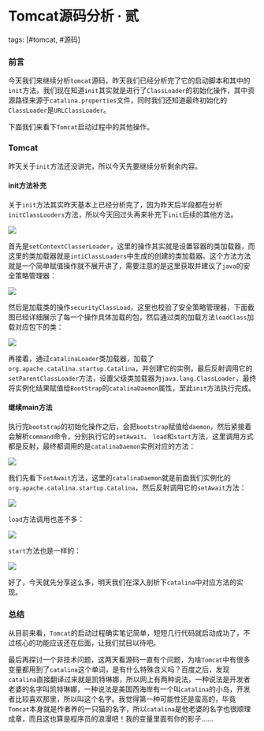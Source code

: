 # Tomcat源码分析 · 贰

tags: [#tomcat, #源码]

### 前言

今天我们来继续分析`tomcat`源码，昨天我们已经分析完了它的启动脚本和其中的`init`方法，我们现在知道`init`其实就是进行了`ClassLoader`的初始化操作，其中资源路径来源于`catalina.properties`文件，同时我们还知道最终初始化的`ClassLoader`是`URLClassLoader`。

下面我们来看下`Tomcat`启动过程中的其他操作。

### Tomcat

昨天关于`init`方法还没讲完，所以今天先要继续分析剩余内容。

#### init方法补充

关于`init`方法其实昨天基本上已经分析完了，因为昨天后半段都在分析`initClassLooders`方法，所以今天回过头再来补充下`init`后续的其他方法。

![](
https://syske-pic-bed.oss-cn-hangzhou.aliyuncs.com/imgs/images/20210928130435.png)

首先是`setContextClasserLoader`，这里的操作其实就是设置容器的类加载器，而这里的类加载器就是`intiClassLoaders`中生成的创建的类加载器。这个方法方法就是一个简单赋值操作就不展开讲了，需要注意的是这里获取并建议了`java`的安全策略管理器：

![](
https://syske-pic-bed.oss-cn-hangzhou.aliyuncs.com/imgs/images/20210928132924.png)

然后是加载类的操作`securityClassLoad`，这里也校验了安全策略管理器，下面截图已经详细展示了每一个操作具体加载的包，然后通过类的加载方法`loadClass`加载对应包下的类：

![](
https://syske-pic-bed.oss-cn-hangzhou.aliyuncs.com/imgs/images/20210928132738.png)

再接着，通过`catalinaLoader`类加载器，加载了`org.apache.catalina.startup.Catalina`，并创建它的实例，最后反射调用它的`setParentClassLoader`方法，设置父级类加载器为`java.lang.ClassLoader`，最终将实例化结果赋值给`BootStrap`的`catalinaDaemon`属性，至此`init`方法执行完成。

#### 继续main方法

执行完`bootstrap`的初始化操作之后，会把`bootstrap`赋值给`daemon`，然后紧接着会解析`command`命令，分别执行它的`setAwait`、 `load`和`start`方法，这里调用方式都是反射，最终都调用的是`catalinaDaemon`实例对应的方法：

![](
https://syske-pic-bed.oss-cn-hangzhou.aliyuncs.com/imgs/blog/20210928225134.png)

我们先看下`setAwait`方法，这里的`catalinaDaemon`就是前面我们实例化的`org.apache.catalina.startup.Catalina`，然后反射调用它的`setAwait`方法：

![](
https://syske-pic-bed.oss-cn-hangzhou.aliyuncs.com/imgs/blog/20210928225630.png)

`load`方法调用也差不多：

![](
https://syske-pic-bed.oss-cn-hangzhou.aliyuncs.com/imgs/blog/20210928225842.png)

`start`方法也是一样的：

![](
https://syske-pic-bed.oss-cn-hangzhou.aliyuncs.com/imgs/blog/20210928225915.png)

好了，今天就先分享这么多，明天我们在深入剖析下`catalina`中对应方法的实现。



### 总结

从目前来看，`Tomcat`的启动过程确实笔记简单，短短几行代码就启动成功了，不过核心的功能应该还在后面，让我们拭目以待吧。

最后再探讨一个非技术问题，这两天看源码一直有个问题，为啥`Tomcat`中有很多变量都用到了`catalina`这个单词，是有什么特殊含义吗？百度之后，发现`catalina`直接翻译过来就是凯特琳娜，所以网上有两种说法，一种说法是开发者老婆的名字叫凯特琳娜，一种说法是美国西海岸有一个叫`catalina`的小岛，开发者比较喜欢那里，所以叫这个名字。我觉得第一种可能性还是蛮高的，毕竟`Tomcat`本身就是作者养的一只猫的名字，所以`catalina`是他老婆的名字也很顺理成章，而且这也算是程序员的浪漫吧！我的变量里面有你的影子……


